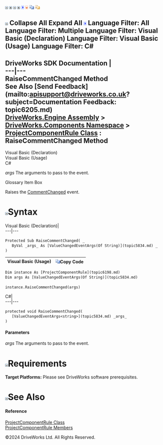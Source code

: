 ![](dotnetimages/collapse.gif) ![](dotnetimages/expand.gif) ![](dotnetimages/collapse.gif) ![](dotnetimages/expand.gif) ![](dotnetimages/drpdown.gif) ![](dotnetimages/drpdown_orange.gif) ![](dotnetimages/copycode.gif) ![](dotnetimages/copycodeHighlight.gif)

![](dotnetimages/collapse.gif) Collapse All Expand All ![](dotnetimages/drpdown.gif) Language Filter: All  Language Filter: Multiple  Language Filter: Visual Basic (Declaration) Language Filter: Visual Basic (Usage) Language Filter: C#  
---  
DriveWorks SDK Documentation  |   
---|---  
RaiseCommentChanged Method   
See Also [Send Feedback](mailto:apisupport@driveworks.co.uk?subject=Documentation Feedback: topic6205.md)  
[DriveWorks.Engine Assembly](topic2156.md) > [DriveWorks.Components Namespace](topic6089.md) > [ProjectComponentRule Class](topic6198.md) : RaiseCommentChanged Method  
---  
  
Visual Basic (Declaration)    
Visual Basic (Usage)    
C# 

_args_
    The arguments to pass to the event.

Glossary Item Box

Raises the [CommentChanged](topic6214.md) event. 

# ![](dotnetimages/collapse.gif)Syntax

Visual Basic (Declaration)|   
---|---  
      
    
    Protected Sub RaiseCommentChanged( _
       ByVal _args_ As [ValueChangedEventArgs(Of String)](topic5834.md) _
    )   
  
Visual Basic (Usage)| ![](dotnetimages/copycode.gif)Copy Code  
---|---  
      
    
    Dim instance As [ProjectComponentRule](topic6198.md)
    Dim args As [ValueChangedEventArgs(Of String)](topic5834.md)
     
    instance.RaiseCommentChanged(args)  
  
C#|   
---|---  
      
    
    protected void RaiseCommentChanged( 
       [ValueChangedEventArgs<string>](topic5834.md) _args_
    )  
  
#### Parameters

 _args_
    The arguments to pass to the event.

# ![](dotnetimages/collapse.gif)Requirements

**Target Platforms:** Please see DriveWorks software prerequisites.

# ![](dotnetimages/collapse.gif)See Also

#### Reference

[ProjectComponentRule Class](topic6198.md)   
[ProjectComponentRule Members](topic6199.md)

©2024 DriveWorks Ltd. All Rights Reserved.
